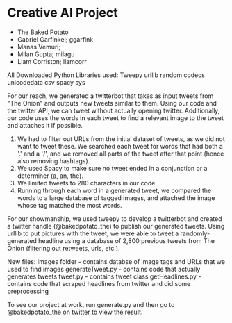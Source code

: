 # Creative AI Project

- The Baked Potato
- Gabriel Garfinkel; ggarfink
- Manas Vemuri;
- Milan Gupta; milagu
- Liam Corriston; liamcorr

All Downloaded Python Libraries used:
Tweepy
urllib
random
codecs
unicodedata
csv
spacy
sys

For our reach, we generated a twitterbot that takes as input tweets from "The Onion" and outputs new tweets similar to them. Using our code and the twitter API, we can tweet without actually opening twitter. Additionally, our code uses the words in each tweet to find a relevant image to the tweet and attaches it if possible.

1. We had to filter out URLs from the initial dataset of tweets, as we did not want to tweet these. We searched each tweet for words that had both a '.' and a '/', and we removed all parts of the tweet after that point (hence also removing hashtags).
2. We used Spacy to make sure no tweet ended in a conjunction or a determiner (a, an, the).
3. We limited tweets to 280 characters in our code.
4. Running through each word in a generated tweet, we compared the words to a large database of tagged images, and attached the image whose tag matched the most words.

For our showmanship, we used tweepy to develop a twitterbot and created a twitter
handle (@bakedpotato_the) to publish our generated tweets. Using urllib to put
pictures with the tweet, we were able to tweet a randomly-generated headline using
a database of 2,800 previous tweets from The Onion (filtering out retweets, urls,
etc.).

New files:
Images folder - contains databse of image tags and URLs that we used to find images
generateTweet.py - contains code that actually generates tweets
tweet.py - contains tweet class
getHeadlines.py - contains code that scraped headlines from twitter and did some preprocessing

To see our project at work, run generate.py and then go to @bakedpotato_the on
twitter to view the result. 

